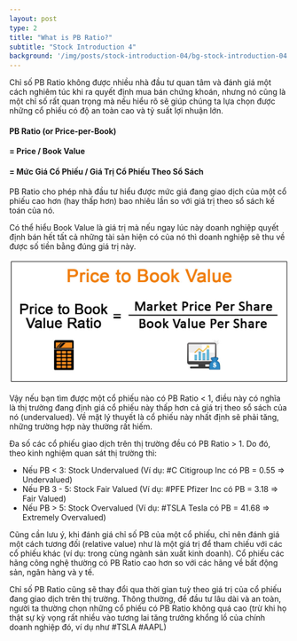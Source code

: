 ```yaml
---
layout: post
type: 2
title: "What is PB Ratio?"
subtitle: "Stock Introduction 4"
background: '/img/posts/stock-introduction-04/bg-stock-introduction-04.png'
---
```


Chỉ số PB Ratio không được nhiều nhà đầu tư quan tâm và đánh giá một cách nghiêm túc khi ra quyết định mua bán chứng khoán, nhưng nó cũng là một chỉ số rất quan trọng mà nếu hiểu rõ sẽ giúp chúng ta lựa chọn được những cổ phiếu có độ an toàn cao và tỷ suất lợi nhuận lớn.

#### PB Ratio (or Price-per-Book)
#### = Price / Book Value
#### = Mức Giá Cổ Phiếu / Giá Trị Cổ Phiếu Theo Sổ Sách

PB Ratio cho phép nhà đầu tư hiểu được mức giá đang giao dịch của một cổ phiếu cao hơn (hay thấp hơn) bao nhiêu lần so với giá trị theo sổ sách kế toán của nó. 

Có thể hiểu Book Value là giá trị mà nếu ngay lúc này doanh nghiệp quyết định bán hết tất cả những tài sản hiện có của nó thì doanh nghiệp sẽ thu về được số tiền bằng đúng giá trị này.

![stock-introduction-04](/img/posts/stock-introduction-04/sm-pb.png)

Vậy nếu bạn tìm được một cổ phiếu nào có PB Ratio < 1, điều này có nghĩa là thị trường đang định giá cổ phiếu này thấp hơn cả giá trị theo sổ sách của nó (undervalued). Về mặt lý thuyết là cổ phiếu này nhất định sẽ phải tăng, những trường hợp này thường rất hiếm.

Đa số các cổ phiếu giao dịch trên thị trường đều có PB Ratio > 1. Do đó, theo kinh nghiệm quan sát thị trường thì:

- Nếu PB < 3: Stock Undervalued (Ví dụ: #C Citigroup Inc có PB = 0.55 => Undervalued)
- Nếu PB 3 - 5: Stock Fair Valued (Ví dụ: #PFE Pfizer Inc có PB = 3.18 => Fair Valued)
- Nếu PB > 5: Stock Overvalued (Ví dụ: #TSLA Tesla có PB = 41.68 => Extremely Overvalued)

Cũng cần lưu ý, khi đánh giá chỉ số PB của một cổ phiếu, chỉ nên đánh giá một cách tương đối (relative value) như là một giá trị để tham chiếu với các cổ phiếu khác (ví dụ: trong cùng ngành sản xuất kinh doanh). Cổ phiếu các hãng công nghệ thường có PB Ratio cao hơn so với các hãng về bất động sản, ngân hàng và y tế.

Chỉ số PB Ratio cũng sẽ thay đổi qua thời gian tuỳ theo giá trị của cổ phiếu đang giao dịch trên thị trường. Thông thường, để đầu tư lâu dài và an toàn, người ta thường chọn những cổ phiếu có PB Ratio không quá cao (trừ khi họ thật sự kỳ vọng rất nhiều vào tương lai tăng trưởng khổng lồ của chính doanh nghiệp đó, ví dụ như #TSLA #AAPL)
